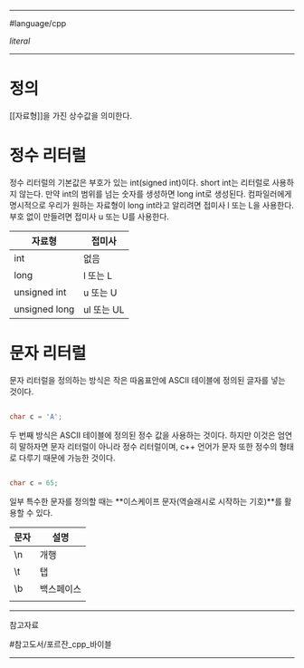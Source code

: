 
---

#language/cpp

_literal_

---

# 정의

[[자료형]]을 가진 상수값을 의미한다.

# 정수 리터럴

정수 리터럴의 기본값은 부호가 있는 int(signed int)이다. short int는 리터럴로 사용하지 않는다. 만약 int의 범위를 넘는 숫자를 생성하면 long int로 생성된다. 컴파일러에게 명시적으로 우리가 원하는 자료형이 long int라고 알리려면 접미사 l 또는 L을 사용한다. 부호 없이 만들려면 접미사 u 또는 U를 사용한다.

| 자료형        | 접미사     |
| ------------- | ---------- |
| int           | 없음       |
| long          | l 또는 L   |
| unsigned int  | u 또는 U   |
| unsigned long | ul 또는 UL |

# 문자 리터럴

문자 리터럴을 정의하는 방식은 작은 따옴표안에 ASCII 테이블에 정의된 글자를 넣는 것이다.

```c++

char c = 'A';

```

두 번째 방식은 ASCII 테이블에 정의된 정수 값을 사용하는 것이다. 하지만 이것은 엄연히 말하자면 문자 리터럴이 아니라 정수 리터럴이며, c++ 언어가 문자 또한 정수의 형태로 다루기 때문에 가능한 것이다.

```c++

char c = 65;

```

일부 특수한 문자를 정의할 때는 **이스케이프 문자(역슬래시로 시작하는 기호)**를 활용할 수 있다.

| 문자 | 설명       |
| ---- | ---------- |
| \\n  | 개행       |
| \\t  | 탭         |
| \\b  | 백스페이스 |
|      |            |

---

참고자료

#참고도서/포르잔_cpp_바이블 

---